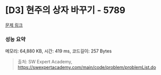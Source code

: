 # [D3] 현주의 상자 바꾸기 - 5789 

[문제 링크](https://swexpertacademy.com/main/code/problem/problemDetail.do?contestProbId=AWYygN36Qn8DFAVm) 

### 성능 요약

메모리: 64,880 KB, 시간: 419 ms, 코드길이: 257 Bytes



> 출처: SW Expert Academy, https://swexpertacademy.com/main/code/problem/problemList.do
